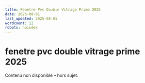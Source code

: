 ```yaml
---
title: Fenetre Pvc Double Vitrage Prime 2025
date: 2025-08-01
last_updated: 2025-08-01
wordcount: 12
robots: noindex
---
```


# fenetre pvc double vitrage prime 2025

Contenu non disponible – hors sujet.